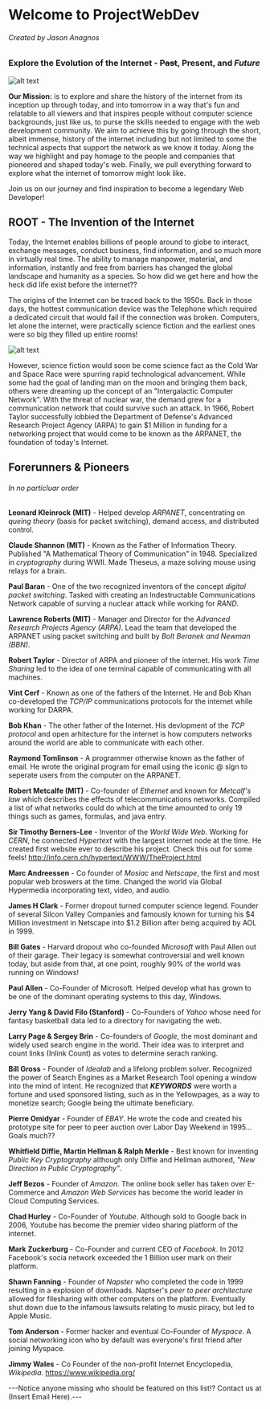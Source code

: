 # Welcome to **ProjectWebDev**
###### Created by Jason Anagnos
### Explore the Evolution of the Internet - ~~Past~~, **Present**, and **_Future_** 
![alt text](https://images.unsplash.com/photo-1451187580459-43490279c0fa?ixid=MnwxMjA3fDB8MHxzZWFyY2h8NHx8aW50ZXJuZXR8ZW58MHx8MHx8&ixlib=rb-1.2.1&auto=format&fit=crop&w=500&q=60 "nasa")  

**Our Mission:** is to explore and share the history of the internet from its inception up through today, and into tomorrow in a way that's fun and relatable to all viewers and that  inspires people without computer science backgrounds, just like us, to purse the skills needed to engage with the web development community. We aim to achieve this by going through the short, albeit immense, history of the internet including but not limited to some the technical aspects that support the network as we know it today. Along the way we highlight and pay homage to the people and companies that pioneered and shaped today's web. Finally, we pull everything forward to explore what the internet of tomorrow might look like.  

Join us on our journey and find inspiration to become a legendary Web Developer!

## ROOT - The Invention of the Internet

Today, the Internet enables billions of people around to globe to interact, exchange messages, conduct business, find information, and so much more in virtually real time.
The ability to manage manpower, material, and information, instantly and free from barriers has changed the global landscape and humanity as a species. So how did we get here and how the heck did life exist before the internet??

The origins of the Internet can be traced back to the 1950s. Back in those days, the hottest communication device was the Telephone which required a dedicated circuit that would fail if the connection was broken. Computers, let alone the internet, were practically science fiction and the earliest ones were so big they filled up entire rooms!  

![alt text](http://1.bp.blogspot.com/-0JIpYaBYwAg/VbFIJvzujuI/AAAAAAAACAE/9-Uj6Sh-xas/s1600/121121034453-witch-computer-restoration-uk-story-top.jpg)  

However, science fiction would soon be come science fact as the Cold War and Space Race were spurring rapid technological advancement. While some had the goal of landing man on the moon and bringing them back, others were dreaming up the concept of an "Intergalactic Computer Network". With the threat of nuclear war, the demand grew for a communication network that could survive such an attack. In 1966, Robert Taylor successfully lobbied the Department of Defense's Advanced Research Project Agency (ARPA) to gain $1 Million in funding for a networking project that would come to be known as the ARPANET, the foundation of today's Internet.  

## Forerunners & Pioneers
###### In no particluar order
**Leonard Kleinrock (MIT)** - Helped develop *ARPANET*, concentrating on *queing theory* (basis for packet switching), demand access, and distributed control.  

**Claude Shannon (MIT)** - Known as the Father of Information Theory. Published "A Mathematical Theory of Communication" in 1948. Specialized in *cryptography* during WWII. Made Theseus, a maze solving mouse using relays for a brain. 

**Paul Baran** - One of the two recognized inventors of the concept *digital packet switching*. Tasked with creating an Indestructable Communications Network capable of surving a nuclear attack while working for *RAND*.  

**Lawrence Roberts (MIT)** - Manager and Director for the *Advanced Research Projects Agency (ARPA)*. Lead the team that developed the ARPANET using packet switching and built by *Bolt Beranek and Newman (BBN)*.  

**Robert Taylor** - Director of ARPA and pioneer of the internet. His work *Time Sharing* led to the idea of one terminal capable of communicating with all machines.  

**Vint Cerf** - Known as one of the fathers of the Internet. He and Bob Khan co-developed the *TCP/IP* communications protocols for the internet while working for DARPA.  

**Bob Khan** - The other father of the Internet. His devlopment of the *TCP protocol* and open arhitecture for the internet is how computers networks around the world are able to communicate with each other.  

**Raymond Tomlinson** - A programmer otherwise known as the father of email. He wrote the original program for email using the iconic @ sign to seperate users from the computer on the ARPANET.  

**Robert Metcalfe (MIT)** - Co-founder of *Ethernet* and known for *Metcalf's law* which describes the effects of telecommunications networks. Compiled a list of what networks could do which at the time amounted to only 19 things such as games, formulas, and java entry.  

**Sir Timothy Berners-Lee** - Inventor of the *World Wide Web*. Working for *CERN*, he connected *Hypertext* with the largest internet node at the time. He created first website ever to describe his project. Check this out for some feels! http://info.cern.ch/hypertext/WWW/TheProject.html  

**Marc Andreessen** - Co founder of *Mosiac* and *Netscape*, the first and most popular web broswers at the time. Changed the world via Global Hypermedia incorporating text, video, and audio.  

**James H Clark** - Former dropout turned computer science legend. Founder of several Silcon Valley Companies and famously known for turning his $4 Million investment in Netscape into $1.2 Billion after being acquired by AOL in 1999.  

**Bill Gates** - Harvard dropout who co-founded *Microsoft* with Paul Allen out of their garage. Their legacy is somewhat controversial and well known today, but aside from that, at one point, roughly 90% of the world was running on Windows!  

**Paul Allen** - Co-Founder of Microsoft. Helped develop what has grown to be one of the dominant operating systems to this day, Windows.  

**Jerry Yang & David Filo (Stanford)** - Co-Founders of *Yahoo* whose need for fantasy basketball data led to a directory for navigating the web.  

**Larry Page & Sergey Brin** - Co-founders of *Google*, the most dominant and widely used search engine in the world. Their idea was to interpret and count links (Inlink Count) as votes to determine serach ranking.  

**Bill Gross** - Founder of *Idealab* and a lifelong problem solver. Recognized the power of Search Engines as a Market Research Tool opening a window into the mind of intent. He recognized that **_KEYWORDS_** were worth a fortune and used sponsored listing, such as in the Yellowpages, as a way to monetize search; Google being the ultimate beneficiary.  

**Pierre Omidyar** - Founder of *EBAY*. He wrote the code and created his prototype site for peer to peer auction over Labor Day Weekend in 1995... Goals much??  

**Whitfield Diffie, Martin Hellman & Ralph Merkle** - Best known for inventing *Public Key Cryptography* although only Diffie and Hellman authored, *"New Direction in Public Cryptography"*.  

**Jeff Bezos** - Founder of *Amazon*. The online book seller has taken over E-Commerce and *Amazon Web Services* has become the world leader in Cloud Computing Services.  

**Chad Hurley** - Co-Founder of *Youtube*. Although sold to Google back in 2006, Youtube has become the premier video sharing platform of the internet.  

**Mark Zuckerburg** - Co-Founder and current CEO of *Facebook*. In 2012 Facebook's socia network exceeded the 1 Billion user mark on their platform.  

**Shawn Fanning** - Founder of *Napster* who completed the code in 1999 resulting in a explosion of downloads. Naptser's *peer to peer architecture* allowed for filesharing with other computers on the platform. Eventually shut down due to the infamous lawsuits relating to music piracy, but led to Apple Music.  

**Tom Anderson** - Former hacker and eventual Co-Founder of *Myspace*. A social networking icon who by default was everyone's first friend after joining Myspace.  

**Jimmy Wales** - Co Founder of the non-profit Internet Encyclopedia, *Wikipedia*. https://www.wikipedia.org/  

---Notice anyone missing who should be featured on this list!? Contact us at (Insert Email Here).---




